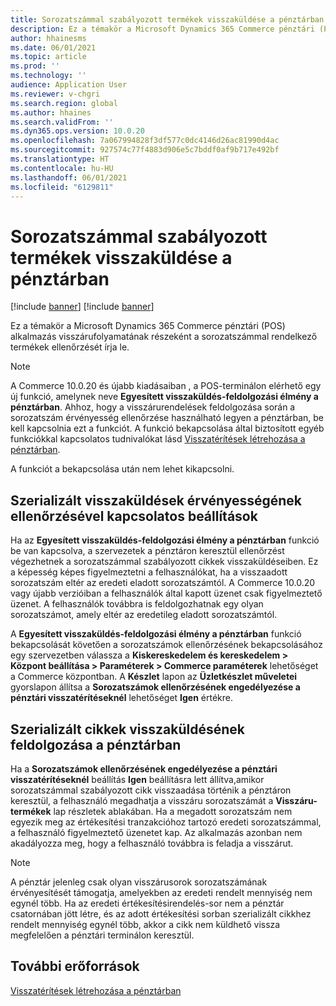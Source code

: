 ```yaml
---
title: Sorozatszámmal szabályozott termékek visszaküldése a pénztárban
description: Ez a témakör a Microsoft Dynamics 365 Commerce pénztári (POS) alkalmazás visszárufolyamatának részeként a sorozatszámmal rendelkező termékek ellenőrzését írja le.
author: hhainesms
ms.date: 06/01/2021
ms.topic: article
ms.prod: ''
ms.technology: ''
audience: Application User
ms.reviewer: v-chgri
ms.search.region: global
ms.author: hhaines
ms.search.validFrom: ''
ms.dyn365.ops.version: 10.0.20
ms.openlocfilehash: 7a067994828f3df577c0dc4146d26ac81990d4ac
ms.sourcegitcommit: 927574c77f4883d906e5c7bddf0af9b717e492bf
ms.translationtype: HT
ms.contentlocale: hu-HU
ms.lasthandoff: 06/01/2021
ms.locfileid: "6129811"
---
```

# <a name="return-serial-numbercontrolled-products-in-pos"></a>Sorozatszámmal szabályozott termékek visszaküldése a pénztárban

[!include [banner](includes/banner.md)]
[!include [banner](includes/preview-banner.md)]

Ez a témakör a Microsoft Dynamics 365 Commerce pénztári (POS) alkalmazás visszárufolyamatának részeként a sorozatszámmal rendelkező termékek ellenőrzését írja le.

> [!NOTE]
> A Commerce 10.0.20 és újabb kiadásaiban , a POS-terminálon elérhető egy új funkció, amelynek neve **Egyesített visszaküldés-feldolgozási élmény a pénztárban**. Ahhoz, hogy a visszárurendelések feldolgozása során a sorozatszám érvényesség ellenőrzése használható legyen a pénztárban, be kell kapcsolnia ezt a funkciót. A funkció bekapcsolása által biztosított egyéb funkciókkal kapcsolatos tudnivalókat lásd [Visszatérítések létrehozása a pénztárban](POS-returns.md).
>
> A funkciót a bekapcsolása után nem lehet kikapcsolni.

## <a name="options-for-validating-serialized-returns"></a>Szerializált visszaküldések érvényességének ellenőrzésével kapcsolatos beállítások

Ha az **Egyesített visszaküldés-feldolgozási élmény a pénztárban** funkció be van kapcsolva, a szervezetek a pénztáron keresztül ellenőrzést végezhetnek a sorozatszámmal szabályozott cikkek visszaküldéseiben. Ez a képesség képes figyelmeztetni a felhasználókat, ha a visszaadott sorozatszám eltér az eredeti eladott sorozatszámtól. A Commerce 10.0.20 vagy újabb verzióiban a felhasználók által kapott üzenet csak figyelmeztető üzenet. A felhasználók továbbra is feldolgozhatnak egy olyan sorozatszámot, amely eltér az eredetileg eladott sorozatszámtól.

A **Egyesített visszaküldés-feldolgozási élmény a pénztárban** funkció bekapcsolását követően a sorozatszámok ellenőrzésének bekapcsolásához egy szervezetben válassza a **Kiskereskedelem és kereskedelem \> Központ beállítása \> Paraméterek \> Commerce paraméterek** lehetőséget a Commerce központban. A **Készlet** lapon az **Üzletkészlet műveletei** gyorslapon állítsa a **Sorozatszámok ellenőrzésének engedélyezése a pénztári visszatérítéseknél** lehetőséget **Igen** értékre.

## <a name="process-returns-for-serialized-items-in-pos"></a>Szerializált cikkek visszaküldésének feldolgozása a pénztárban

Ha a **Sorozatszámok ellenőrzésének engedélyezése a pénztári visszatérítéseknél** beállítás **Igen** beállításra lett állítva,amikor sorozatszámmal szabályozott cikk visszaadása történik a pénztáron keresztül, a felhasználó megadhatja a visszáru sorozatszámát a **Visszáru-termékek** lap részletek ablakában. Ha a megadott sorozatszám nem egyezik meg az értékesítési tranzakcióhoz tartozó eredeti sorozatszámmal, a felhasználó figyelmeztető üzenetet kap. Az alkalmazás azonban nem akadályozza meg, hogy a felhasználó továbbra is feladja a visszárut.

> [!NOTE]
> A pénztár jelenleg csak olyan visszárusorok sorozatszámának érvényesítését támogatja, amelyekben az eredeti rendelt mennyiség nem egynél több. Ha az eredeti értékesítésirendelés-sor nem a pénztár csatornában jött létre, és az adott értékesítési sorban szerializált cikkhez rendelt mennyiség egynél több, akkor a cikk nem küldhető vissza megfelelően a pénztári terminálon keresztül.

## <a name="additional-resources"></a>További erőforrások

[Visszatérítések létrehozása a pénztárban](POS-returns.md)
